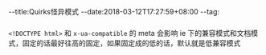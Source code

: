 --title:Quirks怪异模式
--date:2018-03-12T17:27:59+08:00
--tag:
###
`<!DOCTYPE html>` 和 `x-ua-compatible` 的 meta 会影响 ie 下的兼容模式和文档模式，固定的话最好往高的固定，如果固定成的低的话，默认就是低兼容模式

